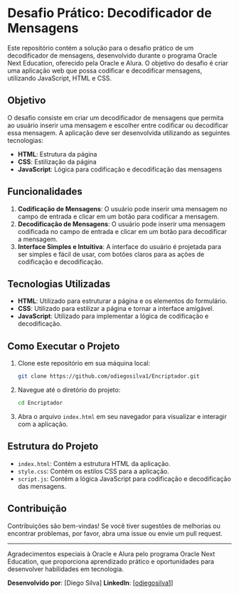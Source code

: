 # Desafio Prático: Decodificador de Mensagens

Este repositório contém a solução para o desafio prático de um decodificador de mensagens, desenvolvido durante o programa Oracle Next Education, oferecido pela Oracle e Alura. O objetivo do desafio é criar uma aplicação web que possa codificar e decodificar mensagens, utilizando JavaScript, HTML e CSS.

## Objetivo

O desafio consiste em criar um decodificador de mensagens que permita ao usuário inserir uma mensagem e escolher entre codificar ou decodificar essa mensagem. A aplicação deve ser desenvolvida utilizando as seguintes tecnologias:

- **HTML**: Estrutura da página
- **CSS**: Estilização da página
- **JavaScript**: Lógica para codificação e decodificação das mensagens

## Funcionalidades

1. **Codificação de Mensagens**: O usuário pode inserir uma mensagem no campo de entrada e clicar em um botão para codificar a mensagem.
2. **Decodificação de Mensagens**: O usuário pode inserir uma mensagem codificada no campo de entrada e clicar em um botão para decodificar a mensagem.
3. **Interface Simples e Intuitiva**: A interface do usuário é projetada para ser simples e fácil de usar, com botões claros para as ações de codificação e decodificação.

## Tecnologias Utilizadas

- **HTML**: Utilizado para estruturar a página e os elementos do formulário.
- **CSS**: Utilizado para estilizar a página e tornar a interface amigável.
- **JavaScript**: Utilizado para implementar a lógica de codificação e decodificação.

## Como Executar o Projeto

1. Clone este repositório em sua máquina local:
   ```bash
   git clone https://github.com/odiegosilva1/Encriptador.git
   ```

2. Navegue até o diretório do projeto:
   ```bash
   cd Encriptador
   ```

3. Abra o arquivo `index.html` em seu navegador para visualizar e interagir com a aplicação.

## Estrutura do Projeto

- `index.html`: Contém a estrutura HTML da aplicação.
- `style.css`: Contém os estilos CSS para a aplicação.
- `script.js`: Contém a lógica JavaScript para codificação e decodificação das mensagens.

## Contribuição

Contribuições são bem-vindas! Se você tiver sugestões de melhorias ou encontrar problemas, por favor, abra uma issue ou envie um pull request.

---

Agradecimentos especiais à Oracle e Alura pelo programa Oracle Next Education, que proporciona aprendizado prático e oportunidades para desenvolver habilidades em tecnologia.

**Desenvolvido por**: [Diego Silva]
**LinkedIn**: [[odiegosilva1](https://www.linkedin.com/in/odiegosilva1/)]
